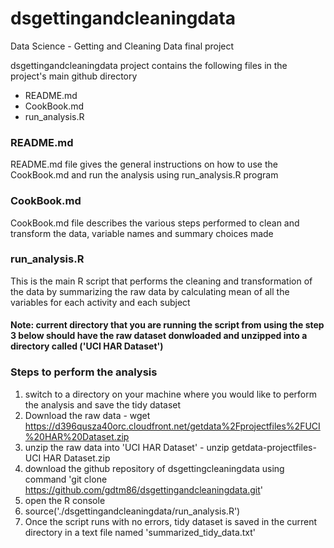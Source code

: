 # dsgettingandcleaningdata
Data Science - Getting and Cleaning Data final project

dsgettingandcleaningdata project contains the following files in the project's main github directory
* README.md
* CookBook.md
* run_analysis.R

### README.md
README.md file gives the general instructions on how to use the CookBook.md and run the analysis using run_analysis.R program

### CookBook.md
CookBook.md file describes the various steps performed to clean and transform the data, variable names and summary choices made

### run_analysis.R
This is the main R script that performs the cleaning and transformation of the data by summarizing the raw data by calculating mean of all the variables for each activity and each subject

#### Note: current directory that you are running the script from using the step 3 below should have the raw dataset donwloaded and unzipped into a directory called ('UCI HAR Dataset') 

### Steps to perform the analysis
1. switch to a directory on your machine where you would like to perform the analysis and save the tidy dataset
2. Download the raw data - wget https://d396qusza40orc.cloudfront.net/getdata%2Fprojectfiles%2FUCI%20HAR%20Dataset.zip
3. unzip the raw data into 'UCI HAR Dataset' - unzip getdata-projectfiles-UCI HAR Dataset.zip
4. download the github repository of dsgettingcleaningdata using command 'git clone https://github.com/gdtm86/dsgettingandcleaningdata.git'
5. open the R console
6. source('./dsgettingandcleaningdata/run_analysis.R')
7. Once the script runs with no errors, tidy dataset is saved in the current directory in a text file named  'summarized_tidy_data.txt'
